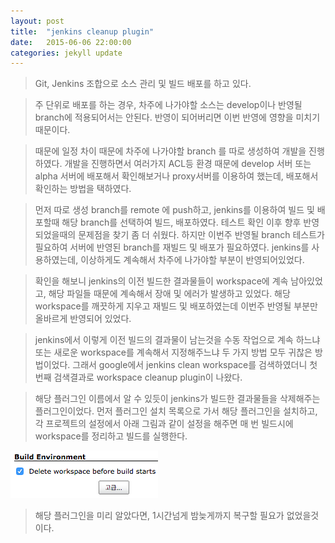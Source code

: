 ```yaml
---
layout:	post
title:	"jenkins cleanup plugin"
date:	2015-06-06 22:00:00
categories:	jekyll update
---
```

> Git, Jenkins 조합으로 소스 관리 및 빌드 배포를 하고 있다.

> 주 단위로 배포를 하는 경우, 차주에 나가야할 소스는 develop이나 반영될 branch에 적용되어서는 안된다.
> 반영이 되어버리면 이번 반영에 영향을 미치기 때문이다.

> 때문에 일정 차이 때문에 차주에 나가야할 branch 를 따로 생성하여 개발을 진행하였다.
> 개발을 진행하면서 여러가지 ACL등 환경 때문에 develop 서버 또는 alpha 서버에 배포해서 확인해보거나
> proxy서버를 이용하여 했는데, 배포해서 확인하는 방법을 택하였다.

> 먼저 따로 생성 branch를 remote 에 push하고, jenkins를 이용하여 빌드 및 배포할때 해당 branch를 선택하여 빌드, 배포하였다.
> 테스트 확인 이후 향후 반영 되었을때의 문제점을 찾기 좀 더 쉬웠다. 
> 하지만 이번주 반영될 branch 테스트가 필요하여 서버에 반영된 branch를 재빌드 및 배포가 필요하였다.
> jenkins를 사용하였는데, 이상하게도 계속해서 차주에 나가야할 부분이 반영되어있었다.

> 확인을 해보니 jenkins의 이전 빌드한 결과물들이 workspace에 계속 남아있었고, 해당 파일들 때문에 계속해서 장애 및 에러가 발생하고 있었다.
> 해당 workspace를 깨끗하게 지우고 재빌드 및 배포하였는데 이번주 반영될 부분만 올바르게 반영되어 있었다.

> jenkins에서 이렇게 이전 빌드의 결과물이 남는것을 수동 작업으로 계속 하느냐 또는 새로운 workspace를 계속해서 지정해주느냐 두 가지 방법 모두 귀찮은 방법이었다.
> 그래서 google에서 jenkins clean workspace를 검색하였더니 첫번째 검색결과로 workspace cleanup plugin이 나왔다.

> 해당 플러그인 이름에서 알 수 있듯이 jenkins가 빌드한 결과물들을 삭제해주는 플러그인이었다.
> 먼저 플러그인 설치 목록으로 가서 해당 플러그인을 설치하고, 각 프로젝트의 설정에서 아래 그림과 같이 설정을 해주면 매 번 빌드시에 workspace를 정리하고 빌드를 실행한다.

![](/img/Jenkins/workspaceCleanup.png)

> 해당 플러그인을 미리 알았다면, 1시간넘게 밤늦게까지 복구할 필요가 없었을것이다.